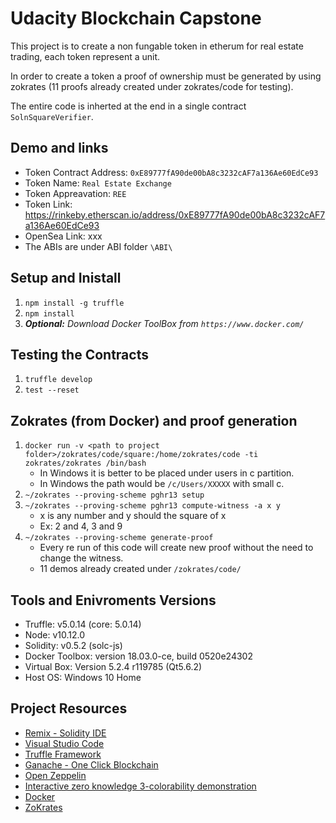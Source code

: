 # Udacity Blockchain Capstone

This project is to create a non fungable token in etherum for real estate trading, each token represent a unit.

In order to create a token a proof of ownership must be generated by using zokrates (11 proofs already created under zokrates/code for testing).

The entire code is inherted at the end in a single contract `SolnSquareVerifier`.

## Demo and links

- Token Contract Address: `0xE89777fA90de00bA8c3232cAF7a136Ae60EdCe93`
- Token Name: `Real Estate Exchange`
- Token Appreavation: `REE`
- Token Link: https://rinkeby.etherscan.io/address/0xE89777fA90de00bA8c3232cAF7a136Ae60EdCe93
- OpenSea Link: xxx
- The ABIs are under ABI folder `\ABI\`

## Setup and Inistall

1. `npm install -g truffle`
2. `npm install`
3. _**Optional:** Download Docker ToolBox from `https://www.docker.com/`_

## Testing the Contracts

1. `truffle develop`
2. `test --reset`

## Zokrates (from Docker) and proof generation

1. `docker run -v <path to project folder>/zokrates/code/square:/home/zokrates/code -ti zokrates/zokrates /bin/bash`
   - In Windows it is better to be placed under users in c partition.
   - In Windows the path would be `/c/Users/XXXXX` with small c.
2. `~/zokrates --proving-scheme pghr13 setup`
3. `~/zokrates --proving-scheme pghr13 compute-witness -a x y`
   - x is any number and y should the square of x
   - Ex: 2 and 4, 3 and 9
4. `~/zokrates --proving-scheme generate-proof`
   - Every re run of this code will create new proof without the need to change the witness.
   - 11 demos already created under `/zokrates/code/`

## Tools and Enivroments Versions

- Truffle: v5.0.14 (core: 5.0.14)
- Node: v10.12.0
- Solidity: v0.5.2 (solc-js)
- Docker Toolbox: version 18.03.0-ce, build 0520e24302
- Virtual Box: Version 5.2.4 r119785 (Qt5.6.2)
- Host OS: Windows 10 Home

## Project Resources

- [Remix - Solidity IDE](https://remix.ethereum.org/)
- [Visual Studio Code](https://code.visualstudio.com/)
- [Truffle Framework](https://truffleframework.com/)
- [Ganache - One Click Blockchain](https://truffleframework.com/ganache)
- [Open Zeppelin ](https://openzeppelin.org/)
- [Interactive zero knowledge 3-colorability demonstration](http://web.mit.edu/~ezyang/Public/graph/svg.html)
- [Docker](https://docs.docker.com/install/)
- [ZoKrates](https://github.com/Zokrates/ZoKrates)
